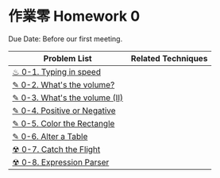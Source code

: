 # 作業零 Homework 0

Due Date: Before our first meeting.

| Problem List | Related Techniques |
| -- | -- |
| [♨ 0-1. Typing in speed](algods/lecture0/hw0-1.md) | |
| [✎ 0-2. What's the volume?](algods/lecture0/hw0-2.md) | |
| [✎ 0-3. What's the volume (II)](algods/lecture0/hw0-3.md) | |
| [✎ 0-4. Positive or Negative](algods/lecture0/hw0-4.md) | |
| [✎ 0-5. Color the Rectangle](algods/lecture0/hw0-5.md) | |
| [✎ 0-6. Alter a Table](algods/lecture0/hw0-6.md) | |
| [☢ 0-7. Catch the Flight](algods/lecture0/hw0-7.md) | |
| [☢ 0-8. Expression Parser](algods/lecture0/hw0-8.md) | |